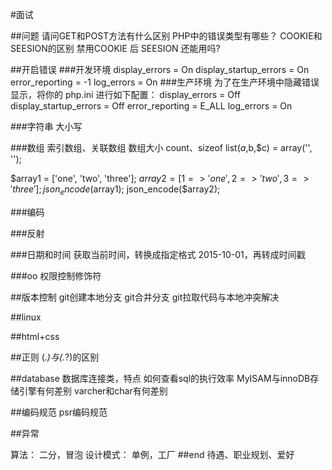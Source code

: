#面试

##问题
请问GET和POST方法有什么区别
PHP中的错误类型有哪些？
COOKIE和SEESION的区别
禁用COOKIE 后 SEESION 还能用吗?

##开启错误
###开发环境
display_errors = On
display_startup_errors = On
error_reporting = -1
log_errors = On
###生产环境
为了在生产环境中隐藏错误显示，将你的 php.ini 进行如下配置：
display_errors = Off
display_startup_errors = Off
error_reporting = E_ALL
log_errors = On

###字符串
大小写

###数组
索引数组、关联数组
数组大小 count、sizeof
list($a,$b,$c) = array('', '');

$array1 = ['one', 'two', 'three'];
$array2 = [1=>'one', 2=>'two', 3=>'three'];
json_encode($array1);
json_encode($array2);

###编码


###反射



###日期和时间
获取当前时间，转换成指定格式 2015-10-01，再转成时间戳

###oo
权限控制修饰符

##版本控制
git创建本地分支
git合并分支
git拉取代码与本地冲突解决

##linux


##html+css


##正则
(.*)与(.*?)的区别


##database
数据库连接类，特点
如何查看sql的执行效率
MyISAM与innoDB存储引擎有何差别
varcher和char有何差别

##编码规范
psr编码规范

##异常

算法：
二分，冒泡
设计模式：
单例，工厂
##end
待遇、职业规划、爱好